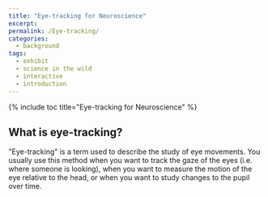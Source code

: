 ```yaml
---
title: "Eye-tracking for Neuroscience"
excerpt: 
permalink: /Eye-tracking/
categories:
  - background
tags:
  - exhibit
  - science in the wild
  - interactive
  - introduction
---
```


{% include toc title="Eye-tracking for Neuroscience" %}

## What is eye-tracking?

"Eye-tracking" is a term used to describe the study of eye movements. You usually use this method when you want to track the gaze of the eyes (i.e. where someone is looking), when you want to measure the motion of the eye relative to the head, or when you want to study changes to the pupil over time.  
